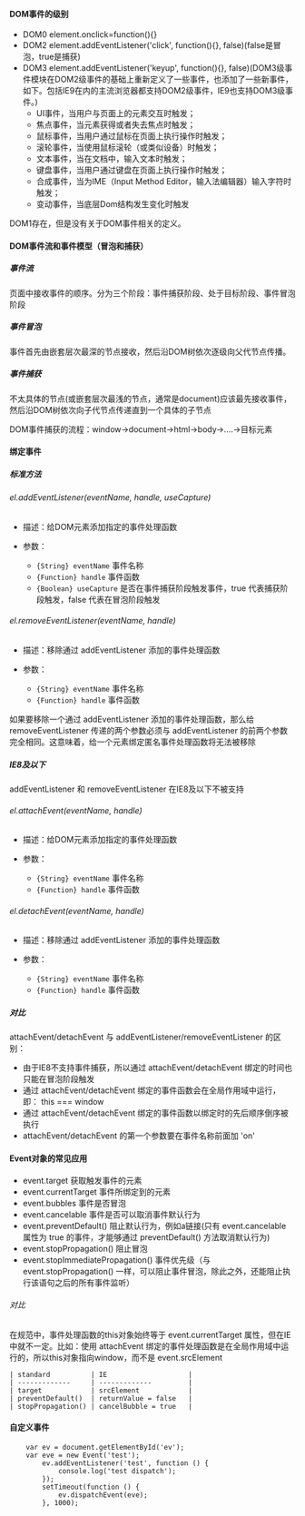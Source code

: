 #### DOM事件的级别

 * DOM0 element.onclick=function(){}
 * DOM2 element.addEventListener('click', function(){}, false)(false是冒泡，true是捕获)
 * DOM3 element.addEventListener('keyup', function(){}, false)(DOM3级事件模块在DOM2级事件的基础上重新定义了一些事件，也添加了一些新事件，如下。包括IE9在内的主流浏览器都支持DOM2级事件，IE9也支持DOM3级事件。)
   * UI事件，当用户与页面上的元素交互时触发；
   * 焦点事件，当元素获得或者失去焦点时触发；
   * 鼠标事件，当用户通过鼠标在页面上执行操作时触发；
   * 滚轮事件，当使用鼠标滚轮（或类似设备）时触发；
   * 文本事件，当在文档中，输入文本时触发；
   * 键盘事件，当用户通过键盘在页面上执行操作时触发；
   * 合成事件，当为IME（Input Method Editor，输入法编辑器）输入字符时触发；
   * 变动事件，当底层Dom结构发生变化时触发
 
 DOM1存在，但是没有关于DOM事件相关的定义。
 
#### DOM事件流和事件模型（冒泡和捕获） 
##### 事件流
页面中接收事件的顺序。分为三个阶段：事件捕获阶段、处于目标阶段、事件冒泡阶段

##### 事件冒泡
事件首先由嵌套层次最深的节点接收，然后沿DOM树依次逐级向父代节点传播。

##### 事件捕获
不太具体的节点(或嵌套层次最浅的节点，通常是document)应该最先接收事件，然后沿DOM树依次向子代节点传递直到一个具体的子节点

DOM事件捕获的流程：window->document->html->body->....->目标元素

#### 绑定事件

##### 标准方法

###### el.addEventListener(eventName, handle, useCapture)

* 描述：给DOM元素添加指定的事件处理函数

* 参数：
    * `{String} eventName` 事件名称
    * `{Function} handle` 事件函数
    * `{Boolean} useCapture` 是否在事件捕获阶段触发事件，true 代表捕获阶段触发，false 代表在冒泡阶段触发

###### el.removeEventListener(eventName, handle)

* 描述：移除通过 addEventListener 添加的事件处理函数

* 参数：
    * `{String} eventName` 事件名称
    * `{Function} handle` 事件函数
    
<p class="tip">
如果要移除一个通过 addEventListener 添加的事件处理函数，那么给 removeEventListener 传递的两个参数必须与 addEventListener 的前两个参数完全相同。这意味着，给一个元素绑定匿名事件处理函数将无法被移除
</p>

##### IE8及以下

addEventListener 和 removeEventListener 在IE8及以下不被支持

###### el.attachEvent(eventName, handle)

* 描述：给DOM元素添加指定的事件处理函数

* 参数：
    * `{String} eventName` 事件名称
    * `{Function} handle` 事件函数

###### el.detachEvent(eventName, handle)

* 描述：移除通过 addEventListener 添加的事件处理函数

* 参数：
    * `{String} eventName` 事件名称
    * `{Function} handle` 事件函数
    
##### 对比
attachEvent/detachEvent 与 addEventListener/removeEventListener 的区别：
* 由于IE8不支持事件捕获，所以通过 attachEvent/detachEvent 绑定的时间也只能在冒泡阶段触发
* 通过 attachEvent/detachEvent 绑定的事件函数会在全局作用域中运行，即： this === window
* 通过 attachEvent/detachEvent 绑定的事件函数以绑定时的先后顺序倒序被执行
* attachEvent/detachEvent 的第一个参数要在事件名称前面加 'on'
 
#### Event对象的常见应用
* event.target 获取触发事件的元素
* event.currentTarget 事件所绑定到的元素
* event.bubbles 事件是否冒泡
* event.cancelable 事件是否可以取消事件默认行为
* event.preventDefault() 阻止默认行为，例如a链接(只有 event.cancelable 属性为 true 的事件，才能够通过 preventDefault() 方法取消默认行为)
* event.stopPropagation() 阻止冒泡
* event.stopImmediatePropagation() 事件优先级（与 event.stopPropagation() 一样，可以阻止事件冒泡，除此之外，还能阻止执行该语句之后的所有事件监听）

###### 对比
在规范中，事件处理函数的this对象始终等于 event.currentTarget 属性，但在IE中就不一定。比如：使用 attachEvent 绑定的事件处理函数是在全局作用域中运行的，所以this对象指向window，而不是 event.srcElement

```
| standard          | IE                    |
| -------------     | -------------         |
| target            | srcElement            |
| preventDefault()  | returnValue = false   |
| stopPropagation() | cancelBubble = true   |
```

#### 自定义事件

```
    var ev = document.getElementById('ev');
    var eve = new Event('test');
        ev.addEventListener('test', function () {
            console.log('test dispatch');
        });
        setTimeout(function () {
            ev.dispatchEvent(eve);
        }, 1000); 

```









 